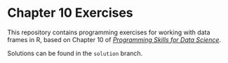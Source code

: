 # Chapter 10 Exercises

This repository contains programming exercises for working with data frames in R, 
based on Chapter 10 of [_Programming Skills for Data Science_](https://programming-for-data-science.github.io/).
 
Solutions can be found in the `solution` branch.